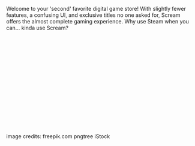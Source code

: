 Welcome to your 'second' favorite digital game store! With slightly fewer features, a confusing UI, and exclusive titles no one asked for, Scream offers the almost complete gaming experience. Why use Steam when you can… kinda use Scream?
<br>
<br>
<br>
<br>
<br>
<br>
<br>
<br>
<br>
<br>
<br>
<br>
<br>
<br>
<br><br>
<br>
image credits:
freepik.com
pngtree
iStock
